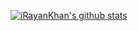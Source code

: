 [![iRayanKhan's github stats](https://github-readme-stats.vercel.app/api?username=iRayanKhan&show_icons=true&theme=dark&title_color=22ff00&icon_color=fff&count_private=true&hide_rank=true)](https://github.com/anuraghazra/github-readme-stats)
